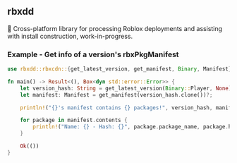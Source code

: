 ## rbxdd

🚰 Cross-platform library for processing Roblox deployments and assisting with install construction, work-in-progress.

### Example - Get info of a version's rbxPkgManifest

```rust
use rbxdd::rbxcdn::{get_latest_version, get_manifest, Binary, Manifest};

fn main() -> Result<(), Box<dyn std::error::Error>> {
	let version_hash: String = get_latest_version(Binary::Player, None)?;
	let manifest: Manifest = get_manifest(version_hash.clone())?;

	println!("{}'s manifest contains {} packages!", version_hash, manifest.contents.len());

	for package in manifest.contents {
		println!("Name: {} - Hash: {}", package.package_name, package.hash);
	}

	Ok(())
}
```
